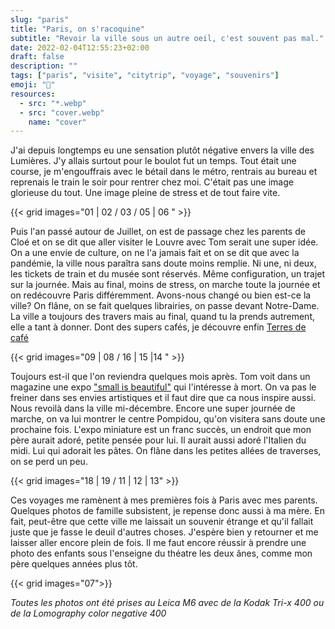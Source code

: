```yaml
---
slug: "paris"
title: "Paris, on s'racoquine"
subtitle: "Revoir la ville sous un autre oeil, c'est souvent pas mal."
date: 2022-02-04T12:55:23+02:00
draft: false
description: ""
tags: ["paris", "visite", "citytrip", "voyage", "souvenirs"]
emoji: "🗼"
resources:
  - src: "*.webp"
  - src: "cover.webp"
    name: "cover"
---
```


J'ai depuis longtemps eu une sensation plutôt négative envers la ville des Lumières. J'y allais surtout pour le boulot fut un temps. Tout était une course, je m'engouffrais avec le bétail dans le métro, rentrais au bureau et reprenais le train le soir pour rentrer chez moi. C'était pas une image glorieuse du tout. Une image pleine de stress et de tout faire vite. 

{{< grid images="01 | 02 / 03 / 05 | 06 " >}}

Puis l'an passé autour de Juillet, on est de passage chez les parents de Cloé et on se dit que aller visiter le Louvre avec Tom serait une super idée. On a une envie de culture, on ne l'a jamais fait et on se dit que avec la pandémie, la ville nous paraîtra sans doute moins remplie. 
Ni une, ni deux, les tickets de train et du musée sont réservés. Même configuration, un trajet sur la journée. Mais au final, moins de stress, on marche toute la journée et on redécouvre Paris différemment. Avons-nous changé ou bien est-ce la ville? On flâne, on se fait quelques librairies, on passe devant Notre-Dame. La ville a toujours des travers mais au final, quand tu la prends autrement, elle a tant à donner. Dont des supers cafés, je découvre enfin [Terres de café](https://terresdecafe.com)

{{< grid images="09 | 08 / 16 | 15 |14  " >}}

Toujours est-il que l'on reviendra quelques mois après. Tom voit dans un magazine une expo ["small is beautiful"](https://smallisbeautifulart.com) qui l'intéresse à mort. On va pas le freiner dans ses envies artistiques et il faut dire que ca nous inspire aussi. Nous revoilà dans la ville mi-décembre. Encore une super journée de marche, on va lui montrer le centre Pompidou, qu'on visitera sans doute une prochaine fois. L'expo miniature est un franc succès, un endroit que mon père aurait adoré, petite pensée pour lui. Il aurait aussi adoré l'Italien du midi. Lui qui adorait les pâtes. On flâne dans les petites allées de traverses, on se perd un peu. 

{{< grid images="18 | 19 / 11 | 12 | 13" >}}

Ces voyages me ramènent à mes premières fois à Paris avec mes parents. Quelques photos de famille subsistent, je repense donc aussi à ma mère. En fait, peut-être que cette ville me laissait un souvenir étrange et qu'il fallait juste que je fasse le deuil d'autres choses. J'espère bien y retourner et me laisser aller encore plein de fois. Il me faut encore réussir à prendre une photo des enfants sous l'enseigne du théatre les deux ânes, comme mon père quelques années plus tôt.

{{< grid images="07">}}

*Toutes les photos ont été prises au Leica M6 avec de la Kodak Tri-x 400 ou de la Lomography color negative 400*
